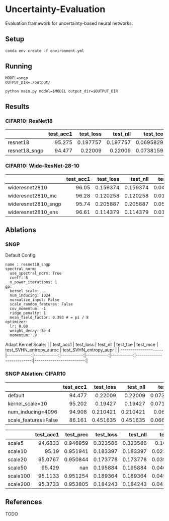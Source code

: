 # Uncertainty-Evaluation

Evaluation framework for uncertainty-based neural networks.


## Setup
```
conda env create -f environment.yml
```

## Running
```
MODEL=sngp
OUTPUT_DIR=./output/

python main.py model=$MODEL output_dir=$OUTPUT_DIR
```


## Results

### CIFAR10: ResNet18
|                     |   test_acc1 |   test_loss |   test_nll |   test_tce |   test_mce |   test_SVHN_entropy_auroc |   test_SVHN_entropy_aupr |
|:--------------------|------------:|------------:|-----------:|-----------:|-----------:|--------------------------:|-------------------------:|
| resnet18            |      95.275 |    0.197757 |   0.197757 |  0.0695829 |  0.0447987 |                  0.880982 |                 0.869589 |
| resnet18_sngp       |      94.477 |    0.22009  |   0.22009  |  0.0738159 |  0.0460703 |                  0.863937 |                 0.85443  |

### CIFAR10: Wide-ResNet-28-10
|                     |   test_acc1 |   test_loss |   test_nll |   test_tce |   test_mce |   test_SVHN_entropy_auroc |   test_SVHN_entropy_aupr |
|:--------------------|------------:|------------:|-----------:|-----------:|-----------:|--------------------------:|-------------------------:|
| wideresnet2810      |      96.05  |    0.159374 |   0.159374 |  0.041665  |  0.021761  |                  0.892527 |                 0.884355 |
| wideresnet2810_mc   |      96.28  |    0.120258 |   0.120258 |  0.012486  |  0.014515  |                  0.918307 |                 0.905463 |
| wideresnet2810_sngp |      95.74  |    0.205887 |   0.205887 |  0.058210  |  0.025145	 |                  0.848497 |                 0.857889 |
| wideresnet2810_ens  |      96.61  |    0.114379 |   0.114379 |  0.018241  |  0.015642  |                  0.919876 |                 0.908626 |

## Ablations

### SNGP 
Default Config:
```
name : resnet18_sngp
spectral_norm:
  use_spectral_norm: True
  coeff: 6
  n_power_iterations: 1
gp:
  kernel_scale: ...
  num_inducing: 1024
  normalize_input: False
  scale_random_features: False
  cov_momentum: -1
  ridge_penalty: 1
  mean_field_factor: 0.393 # = pi / 8
optimizer:
  lr: 0.08
  weight_decay: 3e-4
  momentum: .9
```
Adapt Kernel Scale:
|                      |   test_acc1 |   test_loss |   test_nll |   test_tce |   test_mce |   test_SVHN_entropy_auroc |   test_SVHN_entropy_aupr |
|:---------------------|------------:|------------:|-----------:|-----------:|-----------:|--------------------------:|-------------------------:|


### SNGP Ablation: CIFAR10

|                      |   test_acc1 |   test_loss |   test_nll |   test_tce |   test_mce |   test_SVHN_entropy_auroc |   test_SVHN_entropy_aupr |
|:---------------------|------------:|------------:|-----------:|-----------:|-----------:|--------------------------:|-------------------------:|
| default              |      94.477 |    0.22009  |   0.22009  |  0.0738159 |  0.0460703 |                  0.863937 |                 0.85443  |
| kernel_scale=10      |      95.202 |    0.19427  |   0.19427  |  0.0716748 |  0.0448753 |                  0.876433 |                 0.866152 |
| num_inducing=4096    |      94.908 |    0.210421 |   0.210421 |  0.069614  |  0.044008  |                  0.868013 |                 0.859462 |
| scale_features=False |      86.161 |    0.451635 |   0.451635 |  0.0669977 |  0.0473571 |                  0.799947 |                 0.746378 |

|          |   test_acc1 |   test_prec |   test_loss |   test_nll |   test_tce |   test_mce |   test_SVHN_entropy_auroc |   test_SVHN_conf_auroc |   test_SVHN_entropy_aupr |   test_SVHN_conf_aupr |
|:---------|------------:|------------:|------------:|-----------:|-----------:|-----------:|--------------------------:|-----------------------:|-------------------------:|----------------------:|
| scale5   |     94.6833 |    0.946959 |    0.323586 |   0.323586 |  0.162511  |  0.0543539 |                  0.843845 |               0.877071 |                 0.794999 |              0.868031 |
| scale10  |     95.19   |    0.951941 |    0.183397 |   0.183397 |  0.0236729 |  0.0170452 |                  0.950784 |               0.948381 |                 0.950499 |              0.947192 |
| scale20  |     95.0767 |    0.950844 |    0.173778 |   0.173778 |  0.0396597 |  0.019671  |                  0.948606 |               0.942049 |                 0.93784  |              0.92453  |
| scale50  |     95.429  |  nan        |    0.195884 |   0.195884 |  0.0461696 |  0.0218912 |                  0.894061 |               0.891966 |                 0.884355 |              0.877633 |
| scale100 |     95.1133 |    0.951254 |    0.189364 |   0.189364 |  0.0455852 |  0.0217968 |                  0.938106 |               0.933445 |                 0.922456 |              0.909393 |
| scale200 |     95.3733 |    0.953805 |    0.184243 |   0.184243 |  0.0415868 |  0.0201096 |                  0.946996 |               0.943015 |                 0.934876 |              0.924746 |

## References

TODO

